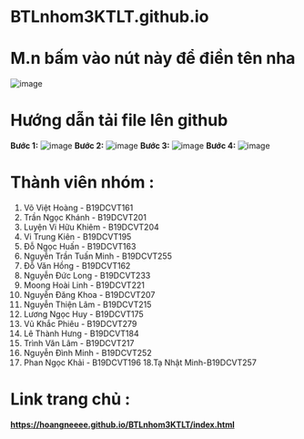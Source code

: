 # BTLnhom3KTLT.github.io

# M.n bấm vào nút này để điền tên nha
![image](https://user-images.githubusercontent.com/92570598/143170774-016f7c44-8161-40ca-ba43-80088ebbd07a.png)

# Hướng dẫn tải file lên github
**Bước 1:**
![image](https://user-images.githubusercontent.com/92570598/143463694-bdf76bdf-4c3e-438c-a36a-b803a9b08304.png)
**Bước 2:**
![image](https://user-images.githubusercontent.com/92570598/143464103-c4238f35-4159-4877-870f-9f8188d2e9c2.png)
**Bước 3:**
![image](https://user-images.githubusercontent.com/92570598/143464865-9e7a827d-e9b2-42c4-9cd4-6373e6405725.png)
**Bước 4:**
![image](https://user-images.githubusercontent.com/92570598/143464888-62e51017-769a-4e76-aa60-81df95beeefd.png)




# Thành viên nhóm :
  1. Võ Việt Hoàng - B19DCVT161
  2. Trần Ngọc Khánh - B19DCVT201
  3. Luyện Vi Hữu Khiêm - B19DCVT204
  4. Vi Trung Kiên - B19DCVT195
  5. Đỗ Ngọc Huấn - B19DCVT163
  6. Nguyễn Trần Tuấn Minh - B19DCVT255
  7. Đỗ Văn Hồng - B19DCVT162  
  8. Nguyễn Đức Long - B19DCVT233
  9. Moong Hoài Linh - B19DCVT221 
  10. Nguyễn Đăng Khoa - B19DCVT207
  11. Nguyễn Thiện Lâm - B19DCVT215
  12. Lương Ngọc Huy - B19DCVT175
  13. Vũ Khắc Phiêu - B19DCVT279
  14. Lê Thành Hưng - B19DCVT184
  15. Trình Văn Lâm - B19DCVT217
  16. Nguyễn Đình Minh - B19DCVT252
  17. Phan Ngọc Khải - B19DCVT196
  18.Tạ Nhật Minh-B19DCVT257
# Link trang chủ :
**https://hoangneeee.github.io/BTLnhom3KTLT/index.html**
